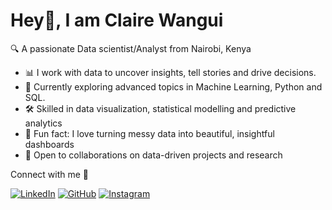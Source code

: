 
# Hey👋, I am Claire Wangui 
🔍 A passionate Data scientist/Analyst from Nairobi, Kenya
- 📊 I work with data to uncover insights,  tell stories and drive decisions.
- 🍃 Currently exploring advanced topics in Machine Learning, Python and SQL.
- 🛠️ Skilled in data visualization, statistical modelling and  predictive analytics
- 🧠 Fun fact: I love turning messy data into beautiful, insightful dashboards
- 🤝 Open to collaborations on data-driven projects and research

Connect with me 🤝

[![LinkedIn](https://img.shields.io/badge/-LinkedIn-blue?logo=linkedin&logoColor=white&style=for-the-badge)](https://www.linkedin.com/in/claire-wangui-559a2134b)
[![GitHub](https://img.shields.io/badge/-GitHub-181717?logo=github&logoColor=white&style=for-the-badge)](https://github.com/Clairewangui)
[![Instagram](https://img.shields.io/badge/-Instagram-E4405F?logo=instagram&logoColor=white&style=for-the-badge)](https://www.instagram.com/_.laireliz._/)
